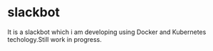 # slackbot
It is a slackbot which i am developing using Docker and Kubernetes techology.Still work in progress.
